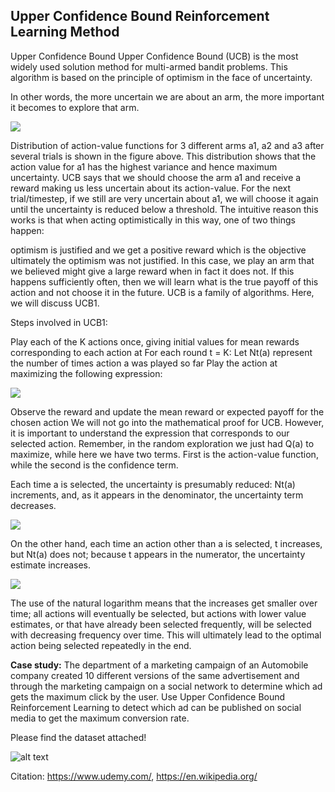 ## Upper Confidence Bound Reinforcement Learning Method

Upper Confidence Bound
Upper Confidence Bound (UCB) is the most widely used solution method for multi-armed bandit problems. This algorithm is based on the principle of optimism in the face of uncertainty.

In other words, the more uncertain we are about an arm, the more important it becomes to explore that arm.

<img src="https://s3-ap-south-1.amazonaws.com/av-blog-media/wp-content/uploads/2018/09/im_18-768x289.jpg"
     style="float: center; margin-right: 5px;" />

Distribution of action-value functions for 3 different arms a1, a2 and a3 after several trials is shown in the figure above. This distribution shows that the action value for a1 has the highest variance and hence maximum uncertainty.
UCB says that we should choose the arm a1 and receive a reward making us less uncertain about its action-value. For the next trial/timestep, if we still are very uncertain about a1, we will choose it again until the uncertainty is reduced below a threshold.
The intuitive reason this works is that when acting optimistically in this way, one of two things happen:

optimism is justified and we get a positive reward which is the objective ultimately
the optimism was not justified. In this case, we play an arm that we believed might give a large reward when in fact it does not. If this happens sufficiently often, then we will learn what is the true payoff of this action and not choose it in the future.
UCB is a family of algorithms. Here, we will discuss UCB1.

Steps involved in UCB1:

Play each of the K actions once, giving initial values for mean rewards corresponding to each action at
For each round t = K:
Let Nt(a) represent the number of times action a was played so far
Play the action at maximizing the following expression:

<img src="https://s3-ap-south-1.amazonaws.com/av-blog-media/wp-content/uploads/2018/09/im_19.jpg"
     style="float: center; margin-right: 5px;" />


Observe the reward and update the mean reward or expected payoff for the chosen action
We will not go into the mathematical proof for UCB. However, it is important to understand the expression that corresponds to our selected action. Remember, in the random exploration we just had Q(a) to maximize, while here we have two terms. First is the action-value function, while the second is the confidence term.

Each time a is selected, the uncertainty is presumably reduced: Nt(a) increments, and, as it appears in the denominator, the uncertainty term decreases.

<img src="https://s3-ap-south-1.amazonaws.com/av-blog-media/wp-content/uploads/2018/09/im_20-300x105.jpg"
     style="float: center; margin-right: 5px;" />


On the other hand, each time an action other than a is selected, t increases, but Nt(a) does not; because t appears in the numerator, the uncertainty estimate increases.

<img src="https://s3-ap-south-1.amazonaws.com/av-blog-media/wp-content/uploads/2018/09/im_21-300x90.jpg"
     style="float: center; margin-right: 5px;" />


The use of the natural logarithm means that the increases get smaller over time; all actions will eventually be selected, but actions with lower value estimates, or that have already been selected frequently, will be selected with decreasing frequency over time.
This will ultimately lead to the optimal action being selected repeatedly in the end.

**Case study:** The department of a marketing campaign of an Automobile company created 10 different versions of the same advertisement and through the marketing campaign on a social network to determine which ad gets the maximum click by the user. Use Upper Confidence Bound Reinforcement Learning to detect which ad can be published on social media to get the maximum conversion rate.

Please find the dataset attached!

![alt text](https://github.com/prtk1306/MachineLearning/blob/master/ML%20Logo.PNG "Machine Learning")

Citation: https://www.udemy.com/, https://en.wikipedia.org/